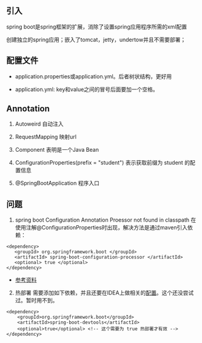
## 引入
spring boot是spring框架的扩展，消除了设置spring应用程序所需的xml配置

创建独立的spring应用；嵌入了tomcat，jetty，undertow并且不需要部署；


## 配置文件
- application.properties或application.yml。后者树状结构，更好用

- application.yml:
key和value之间的冒号后面要加一个空格。

## Annotation
1. Autoweird 自动注入

2. RequestMapping 映射url

3. Component 表明是一个Java Bean

4. ConfigurationProperties(prefix = "student")  表示获取前缀为 student 的配置信息

5. @SpringBootApplication 程序入口

## 问题
1. spring boot Configuration Annotation Proessor not found in classpath
在使用注解@ConfigurationProperties时出现，解决方法是通过maven引入依赖：
```
<dependency>
   <groupId> org.springframework.boot </groupId>
   <artifactId> spring-boot-configuration-processor </artifactId>
   <optional> true </optional>
</dependency>

```
- [参考资料](https://blog.csdn.net/w05980598/article/details/79167826)

2. 热部署
需要添加如下依赖，并且还要在IDEA上做相关的[配置](https://blog.csdn.net/feinifi/article/details/82771650)。这个还没尝试过。暂时用不到。
```
<dependency>
    <groupId>org.springframework.boot</groupId>
    <artifactId>spring-boot-devtools</artifactId>
    <optional>true</optional> <!-- 这个需要为 true 热部署才有效 -->
</dependency>
```